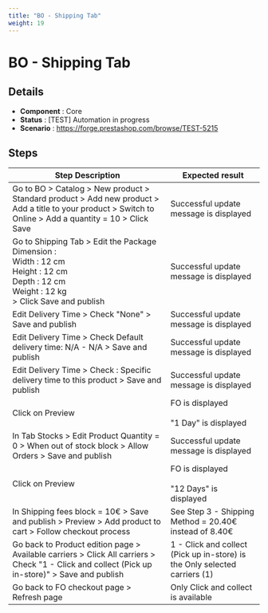 ```yaml
---
title: "BO - Shipping Tab"
weight: 19
---
```


# BO - Shipping Tab
## Details
* **Component** : Core
* **Status** : [TEST] Automation in progress
* **Scenario** : https://forge.prestashop.com/browse/TEST-5215

## Steps
| Step Description | Expected result |
| ----- | ----- |
| Go to BO > Catalog > New product > Standard product > Add new product > Add a title to your product > Switch to Online > Add a quantity = 10 > Click Save | Successful update message is displayed |
| Go to Shipping Tab > Edit the Package Dimension : <br>Width : 12 cm<br>Height : 12 cm<br>Depth : 12 cm<br>Weight : 12 kg<br>> Click Save and publish | Successful update message is displayed |
| Edit Delivery Time > Check "None" > Save and publish | Successful update message is displayed |
| Edit Delivery Time > Check Default delivery time: N/A - N/A > Save and publish | Successful update message is displayed |
| Edit Delivery Time > Check : Specific delivery time to this product > Save and publish | Successful update message is displayed |
| Click on Preview | FO is displayed<br><br>"1 Day" is displayed |
| In Tab Stocks > Edit Product Quantity = 0 > When out of stock block > Allow Orders > Save and publish | Successful update message is displayed |
| Click on Preview | FO is displayed<br><br>"12 Days" is displayed |
| In Shipping fees block = 10€ > Save and publish > Preview > Add product to cart > Follow checkout process | See Step 3 - Shipping Method = 20.40€ instead of 8.40€ |
| Go back to Product edition page > Available carriers > Click All carriers > Check "1 - Click and collect (Pick up in-store)" > Save and publish | 1 - Click and collect (Pick up in-store) is the Only selected carriers (1) |
| Go back to FO checkout page > Refresh page | Only Click and collect is available |
